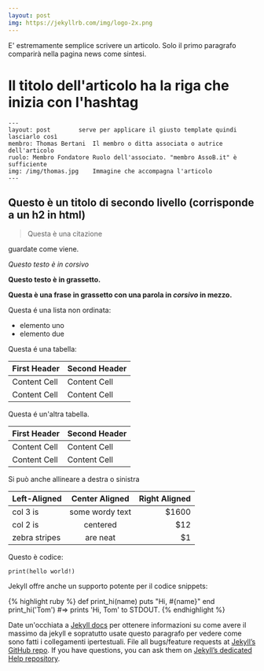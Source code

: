 ```yaml
---
layout: post
img: https://jekyllrb.com/img/logo-2x.png
---
```


E' estremamente semplice scrivere un articolo. Solo il primo paragrafo comparirà nella pagina news come sintesi.


# Il titolo dell'articolo ha la riga che inizia con l'hashtag 


	---
	layout: post 		serve per applicare il giusto template quindi lasciarlo così 
	membro: Thomas Bertani	Il membro o ditta associata o autrice dell'articolo
	ruolo: Membro Fondatore	Ruolo dell'associato. "membro AssoB.it" è sufficiente
	img: /img/thomas.jpg 	Immagine che accompagna l'articolo
	---

## Questo è un titolo di secondo livello (corrisponde a un h2 in html)

> Questa è una citazione

guardate come viene.

*Questo testo è in corsivo*

**Questo testo è in grassetto.**

**Questa è una frase in grassetto con una parola in _corsivo_ in mezzo.**


Questa é una lista non ordinata:

* elemento uno
* elemento due

Questa é una tabella:

First Header  | Second Header
------------- | -------------
Content Cell  | Content Cell
Content Cell  | Content Cell

Questa é un'altra tabella.

| First Header  | Second Header |
| ------------- | ------------- |
| Content Cell  | Content Cell  |
| Content Cell  | Content Cell  |

Si può anche allineare a destra o sinistra

| Left-Aligned  | Center Aligned  | Right Aligned |
| :------------ |:---------------:| -----:|
| col 3 is      | some wordy text | $1600 |
| col 2 is      | centered        |   $12 |
| zebra stripes | are neat        |    $1 |


Questo è codice:

```
print(hello world!)
```

Jekyll offre anche un supporto potente per il codice snippets:

{% highlight ruby %}
def print_hi(name)
  puts "Hi, #{name}"
end
print_hi('Tom')
#=> prints 'Hi, Tom' to STDOUT.
{% endhighlight %}

Date un'occhiata a [Jekyll docs][jekyll] per ottenere informazioni su come avere il massimo da jekyll e sopratutto usate questo paragrafo per vedere come sono fatti i collegamenti ipertestuali. 
File all bugs/feature requests at [Jekyll’s GitHub repo][jekyll-gh]. If you have questions, you can ask them on [Jekyll’s dedicated Help repository][jekyll-help].

[jekyll]:      http://jekyllrb.com
[jekyll-gh]:   https://github.com/jekyll/jekyll
[jekyll-help]: https://github.com/jekyll/jekyll-help
